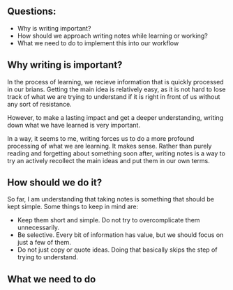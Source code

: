 ## Questions:
- Why is writing important?
- How should we approach writing notes while learning or working?
- What we need to do to implement this into our workflow

## Why writing is important?

In the process of learning, we recieve information that is quickly processed in our brians. Getting the main idea is relatively easy, as it is not hard to lose track of what we are trying to understand if it is right in front of us without any sort of resistance.

However, to make a lasting impact and get a deeper understanding, writing down what we have learned is very important.

In a way, it seems to me, writing forces us to do a more profound processing of what we are learning. It makes sense. Rather than purely reading and forgetting about something soon after, writing notes is a way to try an actively recollect the main ideas and put them in our own terms.


## How should we do it?

So far, I am understanding that taking notes is something that should be kept simple. Some things to keep in mind are:

- Keep them short and simple. Do not try to overcomplicate them unnecessarily.
- Be selective. Every bit of information has value, but we should focus on just a few of them.
- Do not just copy or quote ideas. Doing that basically skips the step of trying to understand. 

## What we need to do





